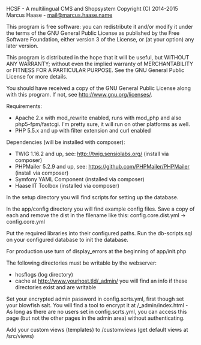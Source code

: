 HCSF - A multilingual CMS and Shopsystem
Copyright (C) 2014-2015  Marcus Haase - mail@marcus.haase.name

This program is free software: you can redistribute it and/or modify
it under the terms of the GNU General Public License as published by
the Free Software Foundation, either version 3 of the License, or
(at your option) any later version.

This program is distributed in the hope that it will be useful,
but WITHOUT ANY WARRANTY; without even the implied warranty of
MERCHANTABILITY or FITNESS FOR A PARTICULAR PURPOSE.  See the
GNU General Public License for more details.

You should have received a copy of the GNU General Public License
along with this program.  If not, see <http://www.gnu.org/licenses/>.

Requirements:
- Apache 2.x with mod_rewrite enabled, runs with mod_php and also php5-fpm/fastcgi. I'm pretty sure, it will run on other platforms as well.
- PHP 5.5.x and up with filter extension and curl enabled

Dependencies (will be installed with composer):
- TWIG 1.16.2 and up, see: http://twig.sensiolabs.org/ (install via composer)
- PHPMailer 5.2.9 and up, see: https://github.com/PHPMailer/PHPMailer (install via composer)
- Symfony YAML Component (installed via composer)
- Haase IT Toolbox (installed via composer)

In the setup directory you will find scripts for setting up the database.

In the app/config directory you will find example config files.
Save a copy of each and remove the dist in the filename
like this: config.core.dist.yml -> config.core.yml

Put the required libraries into their configured paths.
Run the db-scripts.sql on your configured database to init the database.

For production use turn of display_errors at the beginning of app/init.php

The following directories must be writable by the webserver:
- hcsflogs (log directory)
- cache
at http://www.yourhost.tld/_admin/ you will find an info if these directories exist
and are writable

Set your encrypted admin password in config.scrts.yml, first though set your blowfish salt.
You will find a tool to encrypt it at /_admin/index.html - As long as there are no users set
in config.scrts.yml, you can access this page (but not the other pages in the admin area)
without authenticating.

Add your custom views (templates) to /customviews (get default views at /src/views)
